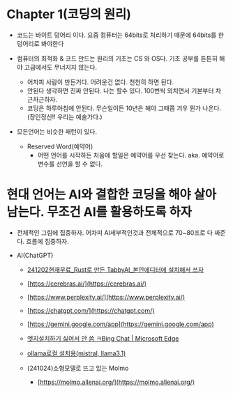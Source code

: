 # Chapter 1(코딩의 원리)

- 코드는 바이트 덩어리 이다.  요즘 컴퓨터는 64bits로 처리하기 때문에 64bits를 한덩어리로 봐야한다

- 컴퓨터의 최적화 & 코드 만드는 원리의 기초는 CS 와 OS다.  기초 공부를 튼튼히 해야 고급에서도 무너지지 않는다.
  - 어차피 사람이 만든거다.  어려운건 없다.  천천히 하면 된다.  
  - 안된다 생각하면 진짜 안된다.  나는 할수 있다.  100번씩 외치면서 기본부터 차근차근하자.
  - 코딩은 하루아침에 안된다.  무슨일이든 10년은 해야 그때쯤 겨우 뭔가 나온다.(장인정신!! 우리는 예술가다.)

- 모든언어는 비슷한 패턴이 있다.
  - Reserved Word(예약어)
    - 어떤 언어를 시작하든 처음에 할일은 예약어를 우선 찾는다.  aka. 예약어로 변수를 선언을 할 수 없다.

# 현대 언어는 AI와 결합한 코딩을 해야 살아 남는다.  무조건 AI를 활용하도록 하자

- 전체적인 그림에 집중하자.  어차피 AI세부적인것과 전체적으로 70~80프로 다 짜준다.  흐름에 집중하자.

- AI(ChatGPT)
  - [241202현재무료_Rust로 만든 TabbyAI_본인에디터에 설치해서 쓰자](https://www.tabbyml.com/)
  - [https://cerebras.ai/](https://cerebras.ai/)
  - [https://www.perplexity.ai/](https://www.perplexity.ai/)
  - [https://chatgpt.com/](https://chatgpt.com/)
  - [https://gemini.google.com/app](https://gemini.google.com/app)
  - [엣지설치하기 싫어서 안 씀 ㅋBing Chat | Microsoft Edge](https://www.microsoft.com/en-us/edge/features/bing-chat?msockid=3e39eba6248d6e942a1afea3258d6f9a&form=MA13FJ)
  - [ollama로컬 설치용(mistral, llama3.1)](#ollama로컬-설치용mistral-llama31)

  - (241024)소형모델로 뜨고 있는 Molmo
    - [https://molmo.allenai.org/](https://molmo.allenai.org/)

